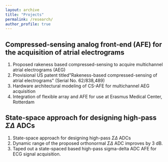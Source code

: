 ```yaml
---
layout: archive
title: "Projects"
permalink: /research/
author_profile: true
---
```


## Compressed-sensing analog front-end (AFE) for the acquisition of atrial electrograms
1. Proposed rakeness based compressed-sensing to acquire multichannel atrial electrograms (AEG)
2. Provisional US patent titled"Rakeness-based compressed-sensing of atrial electrograms" (Serial No. 62/838,489)
3. Hardware architectural modeling of CS-AFE for multichannel AEG acquisition
4. Integration of flexible array and AFE for use at Erasmus Medical Center, Rotterdam


## State-space approach for designing high-pass $\Sigma\Delta$ ADCs

1. State-space approach for designing high-pass $\Sigma\Delta$ ADCs
2. Dynamic range of the proposed orthonormal $\Sigma$$\Delta$ ADC improves by 3 dB.
3. Taped out a state-spaced based high-pass sigma-delta ADC AFE for ECG signal acquisition.